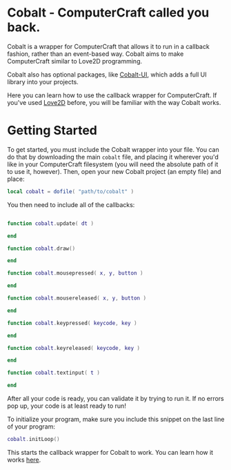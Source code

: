 # Cobalt - ComputerCraft called you back.
Cobalt is a wrapper for ComputerCraft that allows it to run in a callback fashion, rather than an event-based way. Cobalt aims to make ComputerCraft similar to Love2D programming.

Cobalt also has optional packages, like [Cobalt-UI](https://github.com/ebernerd/Cobalt/wiki/Cobalt-UI), which adds a full UI library into your projects.

Here you can learn how to use the callback wrapper for ComputerCraft. If you've used [Love2D](http://love2d.org) before, you will be familiar with the way Cobalt works.

# Getting Started
To get started, you must include the Cobalt wrapper into your file. You can do that by downloading the main `cobalt` file, and placing it wherever you'd like in your ComputerCraft filesystem (you will need the absolute path of it to use it, however). Then, open your new Cobalt project (an empty file) and place:
```lua
local cobalt = dofile( "path/to/cobalt" )
```
You then need to include all of the callbacks:
```lua

function cobalt.update( dt )

end

function cobalt.draw()

end

function cobalt.mousepressed( x, y, button )

end

function cobalt.mousereleased( x, y, button )

end

function cobalt.keypressed( keycode, key )

end

function cobalt.keyreleased( keycode, key )

end

function cobalt.textinput( t )

end
```

After all your code is ready, you can validate it by trying to run it. If no errors pop up, your code is at least ready to run!

To initialize your program, make sure you include this snippet on the last line of your program:
```lua
cobalt.initLoop()
```

This starts the callback wrapper for Cobalt to work. You can learn how it works [here](https://github.com/ebernerd/Cobalt/wiki/cobalt.initLoop()).
